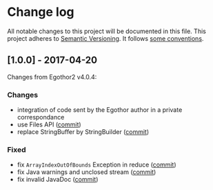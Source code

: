 # Change log
All notable changes to this project will be documented in this file.
This project adheres to [Semantic Versioning](http://semver.org/). It follows [some conventions](http://keepachangelog.com/).
 
## [1.0.0] - 2017-04-20

Changes from Egothor2 v4.0.4:

### Changes
- integration of code sent by the Egothor author in a private correspondance
- use Files API ([commit](https://github.com/BuddhistDigitalResourceCenter/egothor-stemmer/commit/a08f960b98cbecabfd9f8020dcc2cfd5fe077ad4))
- replace StringBuffer by StringBuilder ([commit](https://github.com/BuddhistDigitalResourceCenter/egothor-stemmer/commit/9a48758d9273af05b7e52962543fcee26d5ba0a9))

### Fixed
- fix `ArrayIndexOutOfBounds` Exception in reduce ([commit](https://github.com/BuddhistDigitalResourceCenter/egothor-stemmer/commit/16c253ed7a31fd3652b1a6b1abfb4f12c32acce9))
- fix Java warnings and unclosed stream ([commit](https://github.com/BuddhistDigitalResourceCenter/egothor-stemmer/commit/70632e55a9361cadd80c6e1e3edac7aa95909f2e))
- fix invalid JavaDoc ([commit](https://github.com/BuddhistDigitalResourceCenter/egothor-stemmer/commit/c3dcbb8d7f7046392ff320bbc85c82de7955e582))
